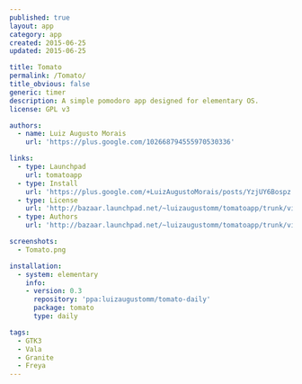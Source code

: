 ```yaml
---
published: true
layout: app
category: app
created: 2015-06-25
updated: 2015-06-25

title: Tomato
permalink: /Tomato/
title_obvious: false
generic: timer
description: A simple pomodoro app designed for elementary OS.
license: GPL v3

authors:
  - name: Luiz Augusto Morais
    url: 'https://plus.google.com/102668794555970530336'

links:
  - type: Launchpad
    url: tomatoapp
  - type: Install
    url: 'https://plus.google.com/+LuizAugustoMorais/posts/YzjUY6Bospz'
  - type: License
    url: 'http://bazaar.launchpad.net/~luizaugustomm/tomatoapp/trunk/view/head:/COPYING'
  - type: Authors
    url: 'http://bazaar.launchpad.net/~luizaugustomm/tomatoapp/trunk/view/head:/AUTHORS'

screenshots:
  - Tomato.png

installation:
  - system: elementary
    info:
    - version: 0.3
      repository: 'ppa:luizaugustomm/tomato-daily'
      package: tomato
      type: daily

tags:
  - GTK3
  - Vala
  - Granite
  - Freya
---
```

